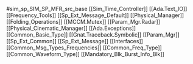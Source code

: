 #sim_sp_SIM_SP_MFR_src_base
[[Sim_Time_Controller]]
[[Ada.Text_IO]]
[[Frequency_Tools]]
[[Sp_Ext_Message_Default]]
[[Physical_Manager]]
[[Folding_Operations]]
[[MCCM.Mutex]]
[[Param_Mgr.Radar]]
[[Physical_Cinematic_Manager]]
[[Ada.Exceptions]]
[[Common_Basic_Type]]
[[Gnat.Traceback.Symbolic]]
[[Param_Mgr]]
[[Sp_Ext_Common]]
[[Sp_Ext_Message]]
[[Interfaces]]
[[Common_Msg_Types_Frequencies]]
[[Common_Freq_Type]]
[[Common_Waveform_Type]]
[[Mandatory_Blk_Burst_Info_Blk]]
